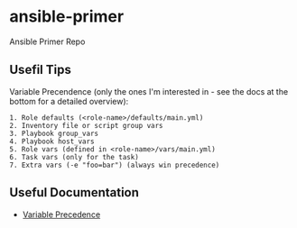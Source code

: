 # ansible-primer
Ansible Primer Repo

## Usefil Tips

Variable Precendence (only the ones I'm interested in - see the docs at the bottom for a detailed overview):

```
1. Role defaults (<role-name>/defaults/main.yml) 
2. Inventory file or script group vars
3. Playbook group_vars
4. Playbook host_vars
5. Role vars (defined in <role-name>/vars/main.yml)
6. Task vars (only for the task)
7. Extra vars (-e "foo=bar") (always win precedence)
```

## Useful Documentation

- [Variable Precedence](https://docs.ansible.com/ansible/latest/user_guide/playbooks_variables.html#variable-precedence-where-should-i-put-a-variable)